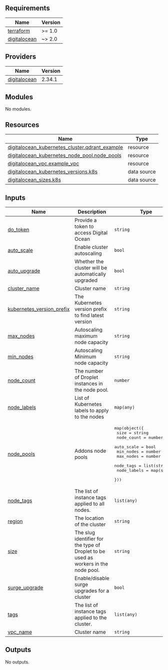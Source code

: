 <!-- BEGIN_TF_DOCS -->
## Requirements

| Name | Version |
|------|---------|
| <a name="requirement_terraform"></a> [terraform](#requirement\_terraform) | >= 1.0 |
| <a name="requirement_digitalocean"></a> [digitalocean](#requirement\_digitalocean) | ~> 2.0 |

## Providers

| Name | Version |
|------|---------|
| <a name="provider_digitalocean"></a> [digitalocean](#provider\_digitalocean) | 2.34.1 |

## Modules

No modules.

## Resources

| Name | Type |
|------|------|
| [digitalocean_kubernetes_cluster.qdrant_example](https://registry.terraform.io/providers/digitalocean/digitalocean/latest/docs/resources/kubernetes_cluster) | resource |
| [digitalocean_kubernetes_node_pool.node_pools](https://registry.terraform.io/providers/digitalocean/digitalocean/latest/docs/resources/kubernetes_node_pool) | resource |
| [digitalocean_vpc.example_vpc](https://registry.terraform.io/providers/digitalocean/digitalocean/latest/docs/resources/vpc) | resource |
| [digitalocean_kubernetes_versions.k8s](https://registry.terraform.io/providers/digitalocean/digitalocean/latest/docs/data-sources/kubernetes_versions) | data source |
| [digitalocean_sizes.k8s](https://registry.terraform.io/providers/digitalocean/digitalocean/latest/docs/data-sources/sizes) | data source |

## Inputs

| Name | Description | Type | Default | Required |
|------|-------------|------|---------|:--------:|
| <a name="input_do_token"></a> [do\_token](#input\_do\_token) | Provide a token to access Digital Ocean | `string` | n/a | yes |
| <a name="input_auto_scale"></a> [auto\_scale](#input\_auto\_scale) | Enable cluster autoscaling | `bool` | `true` | no |
| <a name="input_auto_upgrade"></a> [auto\_upgrade](#input\_auto\_upgrade) | Whether the cluster will be automatically upgraded | `bool` | `true` | no |
| <a name="input_cluster_name"></a> [cluster\_name](#input\_cluster\_name) | Cluster name | `string` | `"qdrant-hybrid-example"` | no |
| <a name="input_kubernetes_version_prefix"></a> [kubernetes\_version\_prefix](#input\_kubernetes\_version\_prefix) | The Kubernetes version prefix to find latest version | `string` | `"1.29"` | no |
| <a name="input_max_nodes"></a> [max\_nodes](#input\_max\_nodes) | Autoscaling maximum node capacity | `string` | `9` | no |
| <a name="input_min_nodes"></a> [min\_nodes](#input\_min\_nodes) | Autoscaling Minimum node capacity | `string` | `1` | no |
| <a name="input_node_count"></a> [node\_count](#input\_node\_count) | The number of Droplet instances in the node pool. | `number` | `1` | no |
| <a name="input_node_labels"></a> [node\_labels](#input\_node\_labels) | List of Kubernetes labels to apply to the nodes | `map(any)` | <pre>{<br>  "service": "qdrant-example"<br>}</pre> | no |
| <a name="input_node_pools"></a> [node\_pools](#input\_node\_pools) | Addons node pools | <pre>map(object({<br>    size        = string<br>    node_count  = number<br>    auto_scale  = bool<br>    min_nodes   = number<br>    max_nodes   = number<br>    node_tags   = list(string)<br>    node_labels = map(string)<br>  }))</pre> | `{}` | no |
| <a name="input_node_tags"></a> [node\_tags](#input\_node\_tags) | The list of instance tags applied to all nodes. | `list(any)` | <pre>[<br>  "qdrant-example"<br>]</pre> | no |
| <a name="input_region"></a> [region](#input\_region) | The location of the cluster | `string` | `"fra1"` | no |
| <a name="input_size"></a> [size](#input\_size) | The slug identifier for the type of Droplet to be used as workers in the node pool. | `string` | `"s-4vcpu-8gb"` | no |
| <a name="input_surge_upgrade"></a> [surge\_upgrade](#input\_surge\_upgrade) | Enable/disable surge upgrades for a cluster | `bool` | `false` | no |
| <a name="input_tags"></a> [tags](#input\_tags) | The list of instance tags applied to the cluster. | `list(any)` | <pre>[<br>  "qdrant"<br>]</pre> | no |
| <a name="input_vpc_name"></a> [vpc\_name](#input\_vpc\_name) | Cluster name | `string` | `"qdrant-hybrid-example"` | no |

## Outputs

No outputs.
<!-- END_TF_DOCS -->